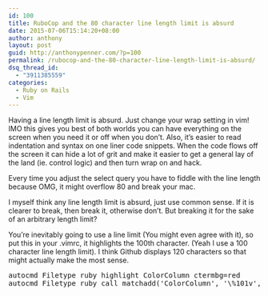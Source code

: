 ```yaml
---
id: 100
title: RuboCop and the 80 character line length limit is absurd
date: 2015-07-06T15:14:20+08:00
author: anthony
layout: post
guid: http://anthonypenner.com/?p=100
permalink: /rubocop-and-the-80-character-line-length-limit-is-absurd/
dsq_thread_id:
  - "3911385559"
categories:
  - Ruby on Rails
  - Vim
---
```

Having a line length limit is absurd. Just change your wrap setting in vim! IMO this gives you best of both worlds you can have everything on the screen when you need it or off when you don&#8217;t. Also, it&#8217;s easier to read indentation and syntax on one liner code snippets. When the code flows off the screen it can hide a lot of grit and make it easier to get a general lay of the land (ie. control logic) and then turn wrap on and hack.

Every time you adjust the select query you have to fiddle with the line length because OMG, it might overflow 80 and break your mac.

I myself think any line length limit is absurd, just use common sense. If it is clearer to break, then break it, otherwise don&#8217;t. But breaking it for the sake of an arbitrary length limit?

You&#8217;re inevitably going to use a line limit (You might even agree with it), so put this in your .vimrc, it highlights the 100th character. (Yeah I use a 100 character line length limit). I think Github displays 120 characters so that might actually make the most sense.

<pre>autocmd Filetype ruby highlight ColorColumn ctermbg=red
autocmd Filetype ruby call matchadd('ColorColumn', '\%101v', 120)
</pre>